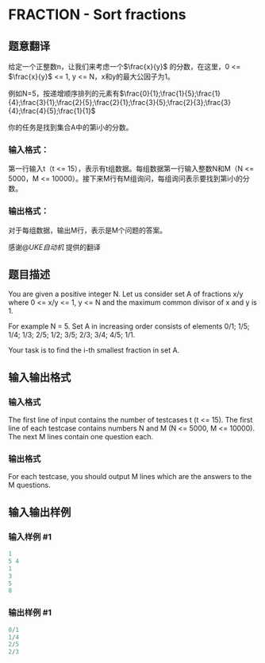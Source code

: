 # FRACTION - Sort fractions

## 题意翻译

给定一个正整数n，让我们来考虑一个$\frac{x}{y}$ 的分数，在这里，0 <= $\frac{x}{y}$ <= 1, y <= N，x和y的最大公因子为1。

例如N=5，按递增顺序排列的元素有$\frac{0}{1};\frac{1}{5};\frac{1}{4};\frac{3}{1};\frac{2}{5};\frac{2}{1};\frac{3}{5};\frac{2}{3};\frac{3}{4};\frac{4}{5};\frac{1}{1}$

你的任务是找到集合A中的第i小的分数。

### 输入格式：

第一行输入t（t <= 15），表示有t组数据。每组数据第一行输入整数N和M（N <= 5000，M <= 10000）。接下来M行有M组询问，每组询问表示要找到第i小的分数。

### 输出格式：

对于每组数据，输出M行，表示是M个问题的答案。

感谢@_UKE自动机_ 提供的翻译

## 题目描述

You are given a positive integer N. Let us consider set A of fractions x/y where 0 <= x/y <= 1, y <= N and the maximum common divisor of x and y is 1.

For example N = 5. Set A in increasing order consists of elements 0/1; 1/5; 1/4; 1/3; 2/5; 1/2; 3/5; 2/3; 3/4; 4/5; 1/1.

Your task is to find the i-th smallest fraction in set A.

## 输入输出格式

### 输入格式

The first line of input contains the number of testcases t (t <= 15). The first line of each testcase contains numbers N and M (N <= 5000, M <= 10000). The next M lines contain one question each.

### 输出格式

For each testcase, you should output M lines which are the answers to the M questions.

## 输入输出样例

### 输入样例 #1

```cpp
1
5 4
1
3
5
8
```


### 输出样例 #1

```cpp
0/1
1/4
2/5
2/3
```


